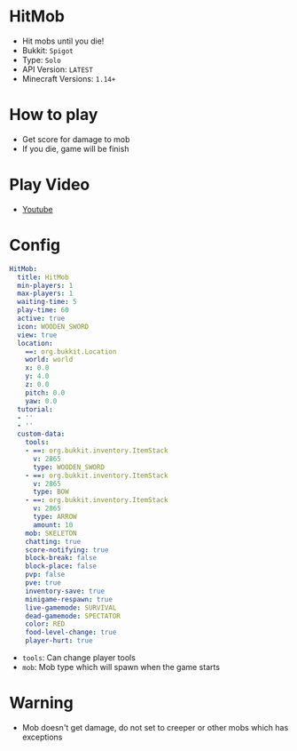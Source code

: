 # HitMob
- Hit mobs until you die!
- Bukkit: `Spigot` 
- Type: `Solo`
- API Version: `LATEST`
- Minecraft Versions: `1.14+`

# How to play
- Get score for damage to mob
- If you die, game will be finish


# Play Video
- [Youtube](https://www.youtube.com/watch?v=nBfuKsp5HaE)

# Config
```yaml
HitMob:
  title: HitMob
  min-players: 1
  max-players: 1
  waiting-time: 5
  play-time: 60
  active: true
  icon: WOODEN_SWORD
  view: true
  location:
    ==: org.bukkit.Location
    world: world
    x: 0.0
    y: 4.0
    z: 0.0
    pitch: 0.0
    yaw: 0.0
  tutorial:
  - ''
  - ''
  custom-data:
    tools:
    - ==: org.bukkit.inventory.ItemStack
      v: 2865
      type: WOODEN_SWORD
    - ==: org.bukkit.inventory.ItemStack
      v: 2865
      type: BOW
    - ==: org.bukkit.inventory.ItemStack
      v: 2865
      type: ARROW
      amount: 10
    mob: SKELETON
    chatting: true
    score-notifying: true
    block-break: false
    block-place: false
    pvp: false
    pve: true
    inventory-save: true
    minigame-respawn: true
    live-gamemode: SURVIVAL
    dead-gamemode: SPECTATOR
    color: RED
    food-level-change: true
    player-hurt: true
```
- `tools`: Can change player tools
- `mob`: Mob type which will spawn when the game starts

# Warning
- Mob doesn't get damage, do not set to creeper or other mobs which has exceptions